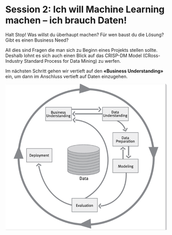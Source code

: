 # Session 2: Ich will Machine Learning machen – ich brauch Daten!​

Halt Stop! Was willst du überhaupt machen? Für wen baust du die Lösung? Gibt es einen Business Need?

All dies sind Fragen die man sich zu Beginn eines Projekts stellen sollte. Deshalb lohnt es sich auch einen Blick auf das CRISP-DM Model \(CRoss-Industry Standard Process for Data Mining\) zu werfen.

Im nächsten Schritt gehen wir vertieft auf den **«Business Understanding»** ein, um dann im Anschluss vertieft auf Daten einzugehen. 

![](../../.gitbook/assets/image%20%2846%29.png)



